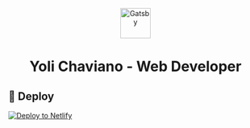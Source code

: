 
<p align="center">
  <a href="https://www.gatsbyjs.com">
    <img alt="Gatsby" src="https://i.pinimg.com/originals/c3/94/49/c39449570d4fd96b49f74df69c8896c2.png" width="60" />
  </a>
</p>
<h1 align="center">
  Yoli Chaviano - Web Developer
</h1>



## 💫 Deploy

[![Deploy to Netlify](https://www.netlify.com/img/deploy/button.svg)](https://app.netlify.com/start/deploy?repository=https://github.com/gatsbyjs/gatsby-starter-default)


